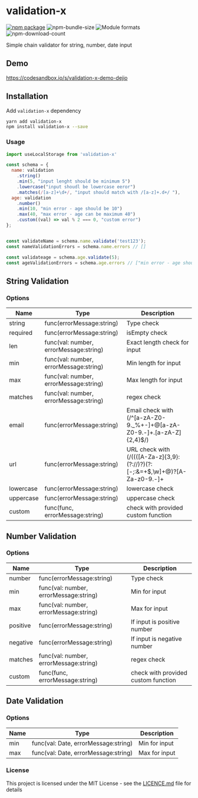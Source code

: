 # validation-x

[![npm package][npm-badge]][npm] ![npm-bundle-size] ![Module formats][module-formats] ![npm-download-count]

Simple chain validator for string, number, date input

## Demo

https://codesandbox.io/s/validation-x-demo-dejio

## Installation

Add `validation-x` dependency

```bash
yarn add validation-x
npm install validation-x --save
```

### Usage

```js
import useLocalStorage from 'validation-x'
```

```js
const schema = {
  name: validation
    .string()
    .min(5, "input lenght should be minimum 5")
    .lowercase("input shoudl be lowercase eeror")
    .matches(/[a-z]+\d+/, "input should match with /[a-z]+.d+/ "),
  age: validation
    .number()
    .min(10, "min error - age should be 10")
    .max(40, "max error - age can be maximum 40")
    .custom((val) => val % 2 === 0, "custom error")
};


const validateName = schema.name.validate('test123');
const nameValidationErrors = schema.name.errors // []

const validateage = schema.age.validate(5);
const ageValidationErrors = schema.age.errors // ["min error - age should be 10", "custom error"]
```

## String Validation

### Options

| Name      | Type                                   | Description                                                                     |
| --------- | -------------------------------------- | ------------------------------------------------------------------------------- |
| string    | func(errorMessage:string)              | Type check                                                                      |
| required  | func(errorMessage:string)              | isEmpty check                                                                   |
| len       | func(val: number, errorMessage:string) | Exact length check for input                                                    |
| min       | func(val: number, errorMessage:string) | Min length for input                                                            |
| max       | func(val: number, errorMessage:string) | Max length for input                                                            |
| matches   | func(val: number, errorMessage:string) | regex check                                                                     |
| email     | func(errorMessage:string)              | Email check with (/^[a-zA-Z0-9._%+-]+@[a-zA-Z0-9.-]+\.[a-zA-Z]{2,4}\$/)         |
| url       | func(errorMessage:string)              | URL check with (/((([A-Za-z]{3,9}:(?:\/\/)?)(?:[-;:&=\+\$,\w]+@)?[A-Za-z0-9.-]+ | (?:www. | [-;:&=\+\$,\w]+@)[A-Za-z0-9.-]+)((?:\/[\+~%\/.\w-_]_)?\??(?:[-\+=&;%@.\w_]\_)#?(?:[\w]\*))?)/) |
| lowercase | func(errorMessage:string)              | lowercase check                                                                 |
| uppercase | func(errorMessage:string)              | uppercase check                                                                 |
| custom    | func(func, errorMessage:string)        | check with provided custom function                                             |

## Number Validation

### Options

| Name     | Type                                   | Description                         |
| -------- | -------------------------------------- | ----------------------------------- |
| number   | func(errorMessage:string)              | Type check                          |
| min      | func(val: number, errorMessage:string) | Min for input                       |
| max      | func(val: number, errorMessage:string) | Max for input                       |
| positive | func(errorMessage:string)              | If input is positive number         |
| negative | func(errorMessage:string)              | If input is negative number         |
| matches  | func(val: number, errorMessage:string) | regex check                         |
| custom   | func(func, errorMessage:string)        | check with provided custom function |

## Date Validation

### Options

| Name | Type                                 | Description   |
| ---- | ------------------------------------ | ------------- |
| min  | func(val: Date, errorMessage:string) | Min for input |
| max  | func(val: Date, errorMessage:string) | Max for input |

### License

This project is licensed under the MIT License - see the
[LICENCE.md](./LICENCE.md) file for details

[npm-download-count]: https://img.shields.io/npm/dm/validation-x
[npm-bundle-size]: https://img.shields.io/bundlephobia/min/validation-x
[npm-badge]: https://img.shields.io/npm/v/validation-x?style=flat-square
[npm]: https://www.npmjs.com/package/validation-x
[module-formats]: https://img.shields.io/badge/module%20formats-cjs%2C%20esm-green.svg?style=flat-square
